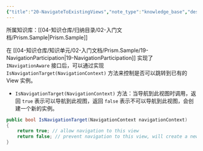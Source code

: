 ```yaml
---
{"title":"20-NavigateToExistingViews","note_type":"knowledge_base","description":"是否能够跳转到已有的View实例","tags":["样例代码","Prism","WPF"],"create_time":"2024-07-29","update_time":"2025-02-19","dg-home":false,"dg-publish":true,"aliase":null,"root":"Prism.Sample","permalink":"/04-知识仓库/知识单元/02-入门文档/Prism.Sample/20-NavigateToExistingViews/","dgPassFrontmatter":true,"noteIcon":"","created":"2024-07-29","updated":"2025-02-19"}
---
```



所属知识库：[[04-知识仓库/归纳目录/02-入门文档/Prism.Sample\|Prism.Sample]]

在 [[04-知识仓库/知识单元/02-入门文档/Prism.Sample/19-NavigationParticipation\|19-NavigationParticipation]] 实现了 `INavigationAware` 接口后，可以通过实现 `IsNavigationTarget(NavigationContext)` 方法来控制是否可以跳转到已有的 View 实例。

- `IsNavigationTarget(NavigationContext)` 方法：当导航到此视图时调用，返回 `true` 表示可以导航到此视图，返回 `false` 表示不可以导航到此视图，会创建一个新的实例。

```csharp
public bool IsNavigationTarget(NavigationContext navigationContext)
{
    return true; // allow navigation to this view
    return false; // prevent navigation to this view, will create a new instance
}
```
